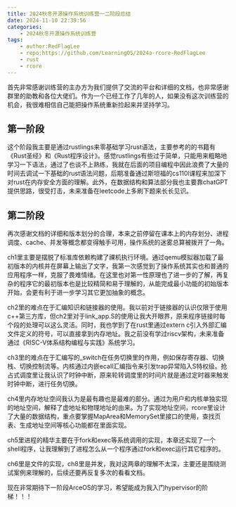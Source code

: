 ```yaml
---
title: 2024秋冬开源操作系统训练营一二阶段总结
date: 2024-11-10 22:39:56
categories:
    - 2024秋冬开源操作系统训练营
tags: 
    - author:RedFlagLee
    - repo:https://github.com/LearningOS/2024a-rcore-RedFlagLee
    - rust
    - rcore
---
```

首先非常感谢训练营的主办方为我们提供了交流的平台和详细的文档，也非常感谢群里的助教和各位大佬们。作为一个已经工作了几年的人，如果没有这次训练营的机会，我很难相信自己能把操作系统重新捡起来并坚持学习。

## 第一阶段

这个阶段我主要是通过rustlings来零基础学习rust语法，主要参考的的书籍有《Rust圣经》和《Rust程序设计》。感觉rustlings有些过于简单，只能用来粗略地学习一下语法，通过了也谈不上熟练，我就在后面的项目编程中因此浪费了大量的时间去调试一下基础的rust语法问题，后期准备通过斯坦福的cs110l课程来加深下对rust在内存安全方面的理解。此外，在数据结构和算法部分我也主要靠chatGPT提供思路，很受打击，未来准备在leetcode上多刷下题来长长见识。

## 第二阶段

再次感谢文档的详细和版本划分的合理，本来之前停留在课本上的内存划分、进程调度、cache、并发等概念都变得触手可用，操作系统的迷雾总算被拨开了一角。

ch1里主要是摆脱了标准库依赖构建了祼机执行环境。通过qemu模拟器加载了最初版本的内核并在屏幕上输出了文字，我第一次感觉到了操作系统其实也和普通的应用程序一样，克服了畏难情绪。在这里也对第一性原理也了进一步的了解，再复杂的程序它的最初版本也是比较精简和易于理解的，从能完成最小功能的初始版本开始，会更有利于进一步学习其它更加抽象的概念。

ch2里的难点在于汇编知识和链接器的使用。我以前对于链接器的认识仅限于使用c++第三方库，但ch2里对于link_app.S的使用让我大开眼界，原来程序链接时每个段的处理可以这么灵活。同时，我也学到了在rust里通过extern c引入外部汇编文件定义的符号，可以直接拿到内存地址。我之前没有学过riscv架构，未来准备通过《RISC-V体系结构编程与实践》系统学习。

ch3里的难点在于汇编写的_switch在任务切换里的作用，例如保存寄存器、切换栈、切换控制流等。内核通过内嵌ecall汇编指令来引发trap异常陷入S特权级。抢占式调度里让我认识了时钟中断，原来轮转调度里的时间片就是通过定时器来触发时钟中断，进行任务切换。

ch4里内存地址空间我认为是最有趣也是最难的部分。通过为用户和内核单独实现的地址空间，解释了虚地址和物理地址的由来。为了实现地址空间，rcore里设计了大量的数据结构，重点要掌握MapArea和MemorySet里接口的使用，查找页表、生成地址空间等核心功能都在里面实现。

ch5里进程的精华主要在于fork和exec等系统调用的实现，本章还实现了一个shell程序，让我理解到了进程怎么从一个程序通过fork和exec运行其它程序的。

ch6里是文件的实现，ch8里是并发，我对这两章的理解不太深，主要还是围绕测试案例来理解的，后续还要再反复多次的看看文档。

现在非常期待下一阶段ArceOS的学习，希望能成为我入门hypervisor的阶梯！！！

